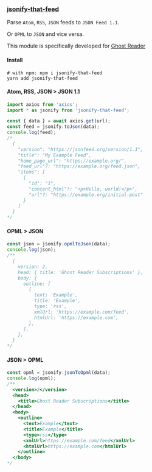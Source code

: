 ### [jsonify-that-feed](https://www.npmjs.com/package/jsonify-that-feed)

Parse `Atom`, `RSS`, `JSON` feeds to `JSON Feed 1.1`.

Or `OPML` to `JSON` and vice versa.

This module is specifically developed for [Ghost Reader](https://ghostreaderapp.com)

#### Install

```shell
# with npm: npm i jsonify-that-feed
yarn add jsonify-that-feed
```

#### Atom, RSS, JSON > JSON 1.1

```ts
import axios from 'axios';
import * as jsonify from 'jsonify-that-feed';

const { data } = await axios.get(url);
const feed = jsonify.toJson(data);
console.log(feed);
/*
  {
    "version": "https://jsonfeed.org/version/1.1",
    "title": "My Example Feed",
    "home_page_url": "https://example.org/",
    "feed_url"?: "https://example.org/feed.json",
    "items": [
      {
        "id": "1",
        "content_html"?: "<p>Hello, world!</p>",
        "url"?: "https://example.org/initial-post"
      }
    ]
  }
*/
```

#### OPML > JSON

```ts
const json = jsonify.opmlToJson(data);
console.log(json);
/**
  {
    version: 2,
    head: { title: 'Ghost Reader Subscriptions' },
    body: {
      outline: [
        {
          text: 'Example',
          title: 'Example',
          type: 'rss',
          xmlUrl: 'https://example.com/feed',
          htmlUrl: 'https://example.com',
        },
      ],
    },
  }
*/
```

#### JSON > OPML

```ts
const opml = jsonify.jsonToOpml(data);
console.log(opml);
/**
  <version>2</version>
  <head>
    <title>Ghost Reader Subscriptions</title>
  </head>
  <body>
    <outline>
      <text>Example</text>
      <title>Example</title>
      <type>rss</type>
      <xmlUrl>https://example.com/feed</xmlUrl>
      <htmlUrl>https://example.com</htmlUrl>
    </outline>
  </body>
*/
```
